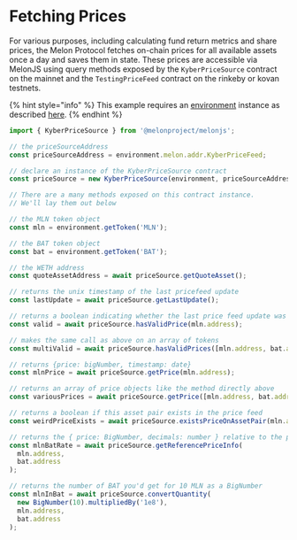 # Fetching Prices

For various purposes, including calculating fund return metrics and share prices, the Melon Protocol fetches on-chain prices for all available assets once a day and saves them in state. These prices are accessible via MelonJS using query methods exposed by the  `KyberPriceSource` contract on the mainnet and the `TestingPriceFeed` contract on the rinkeby or kovan testnets.

{% hint style="info" %}
This example requires an [environment](../building-blocks/environment/) instance as described [here](../building-blocks/environment/).
{% endhint %}

```javascript
import { KyberPriceSource } from '@melonproject/melonjs';

// the priceSourceAddress 
const priceSourceAddress = environment.melon.addr.KyberPriceFeed;

// declare an instance of the KyberPriceSource contract
const priceSource = new KyberPriceSource(environment, priceSourceAddress);

// There are a many methods exposed on this contract instance.
// We'll lay them out below

// the MLN token object
const mln = environment.getToken('MLN');

// the BAT token object
const bat = environment.getToken('BAT');

// the WETH address
const quoteAssetAddress = await priceSource.getQuoteAsset(); 

// returns the unix timestamp of the last pricefeed update
const lastUpdate = await priceSource.getLastUpdate(); 

// returns a boolean indicating whether the last price feed update was successful
const valid = await priceSource.hasValidPrice(mln.address); 

// makes the same call as above on an array of tokens
const multiValid = await priceSource.hasValidPrices([mln.address, bat.address]);

// returns {price: bigNumber, timestamp: date}
const mlnPrice = await priceSource.getPrice(mln.address); 

// returns an array of price objects like the method directly above
const variousPrices = await priceSource.getPrice([mln.address, bat.address]); 

// returns a boolean if this asset pair exists in the price feed
const weirdPriceExists = await priceSource.existsPriceOnAssetPair(mln.address, bat.address); 

// returns the { price: BigNumber, decimals: number } relative to the pair passed to the method
const mlnBatRate = await priceSource.getReferencePriceInfo(
  mln.address, 
  bat.address
); 

// returns the number of BAT you'd get for 10 MLN as a BigNumber
const mlnInBat = await priceSource.convertQuantity(
  new BigNumber(10).multipliedBy('1e8'), 
  mln.address, 
  bat.address
); 
```

